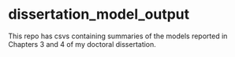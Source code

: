 # dissertation_model_output
This repo has csvs containing summaries of the models reported in Chapters 3 and 4 of my doctoral dissertation.
